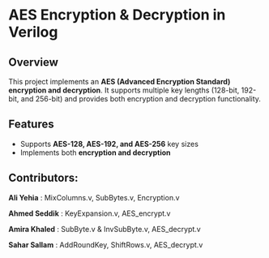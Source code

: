 # AES Encryption & Decryption in Verilog

## Overview

This project implements an **AES (Advanced Encryption Standard) encryption and decryption**. It supports multiple key lengths (128-bit, 192-bit, and 256-bit) and provides both encryption and decryption functionality.

## Features

- Supports **AES-128, AES-192, and AES-256** key sizes
- Implements both **encryption and decryption**

## Contributors:
**Ali Yehia** : MixColumns.v, SubBytes.v, Encryption.v

**Ahmed Seddik** : KeyExpansion.v, AES_encrypt.v

**Amira Khaled** : SubByte.v & InvSubByte.v, AES_decrypt.v

**Sahar Sallam** : AddRoundKey, ShiftRows.v, AES_decrypt.v
